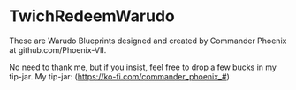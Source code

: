 # TwichRedeemWarudo
These are Warudo Blueprints designed and created by Commander Phoenix at github.com/Phoenix-VII.

No need to thank me, but if you insist, feel free to drop a few bucks in my tip-jar.
My tip-jar: (https://ko-fi.com/commander_phoenix_#)
